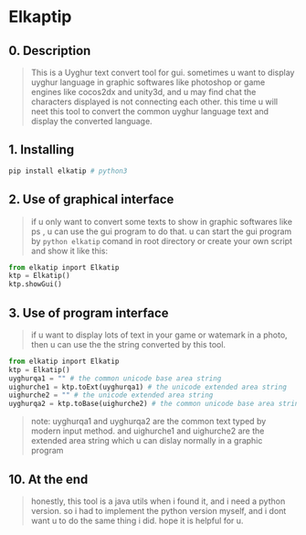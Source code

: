 # Elkaptip

## 0. Description

> This is a Uyghur text convert tool for gui. sometimes u want to display uyghur language in graphic softwares like photoshop or game engines like cocos2dx and unity3d, and u may find chat the characters displayed is not connecting each other. this time u will neet this tool to convert the common uyghur language text and display the converted language.


## 1. Installing

```python
pip install elkatip # python3
```

## 2. Use of graphical interface

> if u only want to convert some texts to show in graphic softwares like ps , u can use the gui program to do that. u can start the gui program by `python elkatip` comand in root directory or create your own script and show it like this:

```python
from elkatip inport Elkatip
ktp = Elkatip()
ktp.showGui()
```

## 3. Use of program interface

> if u want to display lots of text in your game or watemark in a photo, then u can use the the string converted by this tool.

```python
from elkatip inport Elkatip
ktp = Elkatip()
uyghurqa1 = "" # the common unicode base area string
uighurche1 = ktp.toExt(uyghurqa1) # the unicode extended area string
uighurche2 = "" # the unicode extended area string
uyghurqa2 = ktp.toBase(uighurche2) # the common unicode base area string
```
> note: uyghurqa1 and uyghurqa2 are the common text typed by modern input method. and uighurche1 and uighurche2 are the extended area string which u can dislay normally in a graphic program

## 10. At the end

> honestly, this tool is a java utils when i found it, and i need a python version. so i had to implement the python version myself, and i dont want u to do the same thing i did. hope it is helpful for u.